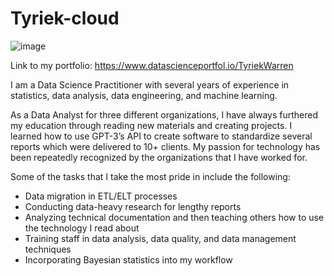 # Tyriek-cloud

![image](https://github.com/Tyriek-cloud/Tyriek-cloud/assets/62261407/df288aa6-8c96-4e70-bffe-3fc2cb5b1754)

Link to my portfolio: https://www.datascienceportfol.io/TyriekWarren

I am a Data Science Practitioner with several years of experience in statistics, data analysis, data engineering, and machine learning.

As a Data Analyst for three different organizations, I have always furthered my education through reading new materials and creating projects. I learned how to use GPT-3’s API to create software to standardize several reports which were delivered to 10+ clients. My passion for technology has been repeatedly recognized by the organizations that I have worked for.

Some of the tasks that I take the most pride in include the following:
- Data migration in ETL/ELT processes
- Conducting data-heavy research for lengthy reports
- Analyzing technical documentation and then teaching others how to use the technology I read about
- Training staff in data analysis, data quality, and data management techniques
- Incorporating Bayesian statistics into my workflow
